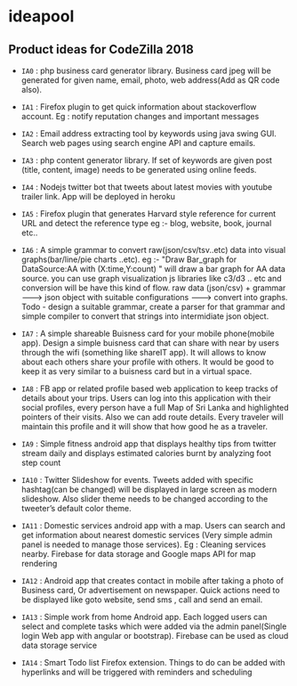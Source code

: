 # ideapool

## Product ideas for CodeZilla 2018

- `IA0` : php business card generator library. Business card jpeg will be generated for given name, email, photo, web address(Add as QR code also).

- `IA1` : Firefox plugin to get quick information about stackoverflow account. Eg : notify reputation changes and important messages

- `IA2` : Email address extracting tool by keywords using java swing GUI. Search web pages using search engine API and capture emails.

- `IA3` : php content generator library. If set of keywords are given post (title, content, image) needs to be generated using online feeds.

- `IA4` : Nodejs twitter bot that tweets about latest movies with youtube trailer link. App will be deployed in heroku

- `IA5` : Firefox plugin that generates Harvard style reference for current URL and detect the reference type eg :- blog, website, book, journal etc..

- `IA6` : A simple grammar to convert raw(json/csv/tsv..etc) data into visual graphs(bar/line/pie charts ..etc).
eg :- "Draw Bar_graph for DataSource:AA with (X:time,Y:count) " will draw a bar graph for AA data source. you can use graph visualization js libraries like c3/d3 .. etc and conversion will be have this kind of flow. raw data (json/csv) + grammar ---> json object with suitable configurations ---> convert into graphs. Todo - design a suitable grammar, create a parser for that grammar and simple compiler to convert that strings into intermidiate json object. 

- `IA7` : A simple shareable Buisness card for your mobile phone(mobile app). Design a simple buisness card that can share with near by users through the wifi (something like shareIT app). It will allows to know about each others share your profile with others. It would be good to keep it as very similar to a buisness card but in a virtual space.   

- `IA8` : FB app or related profile based web application to keep tracks of details about your trips. Users can log into this application with their social profiles, every person have a full Map of Sri Lanka and highlighted pointers of their visits. Also we can add route details. Every traveler will maintain this profile and it will show that how good he as a traveler.  

- `IA9` : Simple fitness android app that displays healthy tips from twitter stream daily and displays estimated calories burnt by analyzing foot step count

- `IA10` : Twitter Slideshow for events. Tweets added with specific hashtag(can be changed) will be displayed in large screen as modern slideshow. Also slider theme needs to be changed according to the tweeter’s default color theme.

- `IA11` : Domestic services android app with a map. Users can search and get information about nearest domestic services (Very simple admin panel is needed to manage those services). Eg : Cleaning services nearby. Firebase for data storage and Google maps API for map rendering

- `IA12` : Android app that creates contact in mobile after taking a photo of Business card, Or advertisement on newspaper. Quick actions need to be displayed like goto website, send sms , call and send an email. 

- `IA13` : Simple work from home Android app. Each logged users can select and complete tasks which were added via the admin panel(Single login Web app with angular or bootstrap). Firebase can be used as cloud data storage service  

- `IA14` : Smart Todo list Firefox extension. Things to do can be added with hyperlinks and will be triggered with reminders and scheduling


